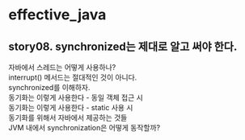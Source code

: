 # effective_java  

## story08. synchronized는 제대로 알고 써야 한다. 
자바에서 스레드는 어떻게 사용하나?  
interrupt() 메서드는 절대적인 것이 아니다.  
synchronized를 이해하자.  
동기화는 이렇게 사용한다 - 동일 객체 접근 시  
동기화는 이렇게 사용한다 - static 사용 시  
동기화를 위해서 자바에서 제공하는 것들  
JVM 내에서 synchronization은 어떻게 동작할까?  
